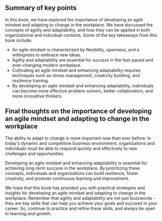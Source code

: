

Summary of key points
---------------------

In this book, we have explored the importance of developing an agile mindset and adapting to change in the workplace. We have discussed the concepts of agility and adaptability, and how they can be applied in both organizational and individual contexts. Some of the key takeaways from this book include:

* An agile mindset is characterized by flexibility, openness, and a willingness to embrace new ideas.
* Agility and adaptability are essential for success in the fast-paced and ever-changing modern workplace.
* Cultivating an agile mindset and enhancing adaptability requires techniques such as stress management, creativity building, and resilience training.
* By developing an agile mindset and enhancing adaptability, individuals can become more effective problem-solvers, better collaborators, and more innovative thinkers.

Final thoughts on the importance of developing an agile mindset and adapting to change in the workplace
-------------------------------------------------------------------------------------------------------

The ability to adapt to change is more important now than ever before. In today's dynamic and competitive business environment, organizations and individuals must be able to respond quickly and effectively to new challenges and opportunities.

Developing an agile mindset and enhancing adaptability is essential for achieving long-term success in the workplace. By prioritizing these concepts, individuals and organizations can build resilience, foster creativity, and promote continuous learning and improvement.

We hope that this book has provided you with practical strategies and insights for developing an agile mindset and adapting to change in the workplace. Remember that agility and adaptability are not just buzzwords - they are key skills that can help you achieve your goals and succeed in your career. So, continue to practice and refine these skills, and always be open to learning and growth.
